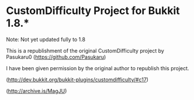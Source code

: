 # CustomDifficulty Project for Bukkit 1.8.*

Note: Not yet updated fully to 1.8

This is a republishment of the original CustomDifficulty project by Pasukaru0 (https://github.com/Pasukaru)

I have been given permission by the original author to republish this project. 

(http://dev.bukkit.org/bukkit-plugins/customdifficulty/#c17)

(http://archive.is/MagJU)
